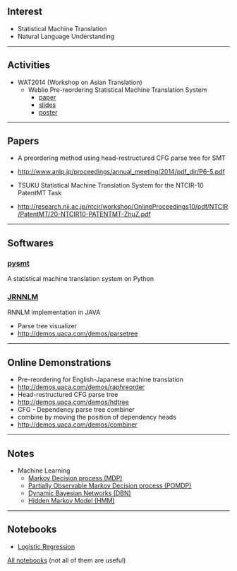 
Interest
---
- Statistical Machine Translation
- Natural Language Understanding

------

Activities
---
- WAT2014 (Workshop on Asian Translation)
	- Weblio Pre-reordering Statistical Machine Translation System
		- [paper](/WAT2014/wat2014.paper.shu.pdf)
		- [slides](/WAT2014/wat2014.slides.shu.pdf)
		- [poster](/WAT2014/wat2014.poster.shu.pdf)

------
		
Papers
---

- A preordering method using head-restructured CFG parse tree for SMT
 - http://www.anlp.jp/proceedings/annual_meeting/2014/pdf_dir/P6-5.pdf

- TSUKU Statistical Machine Translation System for the NTCIR-10 PatentMT Task
 - http://research.nii.ac.jp/ntcir/workshop/OnlineProceedings10/pdf/NTCIR/PatentMT/20-NTCIR10-PATENTMT-ZhuZ.pdf

------

Softwares
---


### <i class="glyphicon glyphicon-chevron-right"></i> [pysmt](/pysmt.md)
A statistical machine translation system on Python

### <i class="glyphicon glyphicon-chevron-right"></i> [JRNNLM](/jrnnlm.md)
RNNLM implementation in JAVA

- Parse tree visualizer
 - http://demos.uaca.com/demos/parsetree

------


Online Demonstrations
---

- Pre-reordering for English-Japanese machine translation
 - http://demos.uaca.com/demos/raphreorder
- Head-restructured CFG parse tree
 - http://demos.uaca.com/demos/hdtree
- CFG - Dependency parse tree combiner
 - combine by moving the position of dependency heads
 - http://demos.uaca.com/demos/combiner

------

Notes
---
- Machine Learning
	- [Markov Decision process (MDP)](/machine_learning/markov_decision_process.md)
	- [Partially Observable Markov Decision process (POMDP)](/machine_learning/POMDP.md)
	- [Dynamic Bayesian Networks (DBN)](/machine_learning/dynamic_bayesian_networks.md)
	- [Hidden Markov Model (HMM)](/machine_learning/hidden_markov_model.md)

------


Notebooks
---
- [Logistic Regression](http://nbviewer.ipython.org/github/zomux/notebook/blob/master/Logistic%20Regression.ipynb)

[All notebooks](http://nbviewer.ipython.org/github/zomux/notebook/tree/master) (not all of them are useful)

